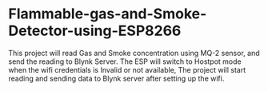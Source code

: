 # Flammable-gas-and-Smoke-Detector-using-ESP8266
This project will read Gas and Smoke concentration using MQ-2 sensor, and send the reading to Blynk Server. The ESP will switch to Hostpot mode when the wifi credentials is Invalid or not available, The project will start reading and sending data to Blynk server after setting up the wifi.
